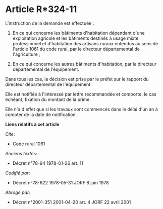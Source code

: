 # Article R*324-11

L'instruction de la demande est effectuée :

1. En ce qui concerne les bâtiments d'habitation dépendant d'une exploitation agricole et les bâtiments destinés à usage
mixte professionnel et d'habitation des artisans ruraux entendus au sens de l'article 1061 du code rural, par le directeur
départemental de l'agriculture ;

2. En ce qui concerne les autres bâtiments d'habitation, par le directeur départemental de l'équipement.

Dans tous les cas, la décision est prise par le préfet sur le rapport du directeur départemental de l'équipement.

Elle est notifiée à l'intéressé par lettre recommandée et comporte, le cas échéant, fixation du montant de la prime.

Elle n'a d'effet que si les travaux sont commencés dans le délai d'un an à compter de la date de notification.

**Liens relatifs à cet article**

_Cite_:

  - Code rural 1061

_Anciens textes_:

  - Décret n°78-94 1978-01-26 art. 11

_Codifié par_:

  - Décret n°78-622 1978-05-31 JORF 8 juin 1978

_Abrogé par_:

  - Décret n°2001-351 2001-04-20 art. 4 JORF 22 avril 2001

